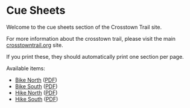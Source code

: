 # Cue Sheets

Welcome to the cue sheets section of the Crosstown Trail site.

For more information about the crosstown trail, please visit the main
[crosstowntrail.org](https://crosstowntrail.org) site.

If you print these, they should automatically print one section per page.

Available items:
 
* [Bike North](bike-north.md) ([PDF](bike-north/bike-north.pdf))
* [Bike South](bike-south.md) ([PDF](bike-south/bike-south.pdf))
* [Hike North](hike-north.md) ([PDF](hike-north/hike-north.pdf))
* [Hike South](hike-south.md) ([PDF](hike-south/hike-south.pdf))


